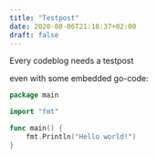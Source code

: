 ```yaml
---
title: "Testpost"
date: 2020-08-06T21:18:37+02:00
draft: false
---
```


Every codeblog needs a testpost


even with some embedded go-code:

```go
package main

import "fmt"

func main() {
	fmt.Println("Hello world!")
}

```
